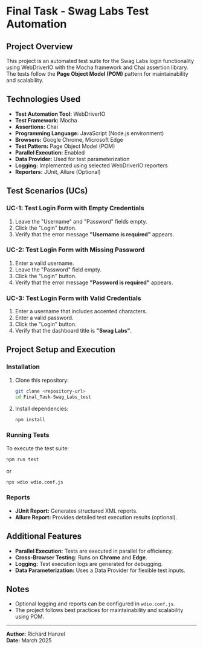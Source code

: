 # Final Task - Swag Labs Test Automation

## Project Overview
This project is an automated test suite for the Swag Labs login functionality using WebDriverIO with the Mocha framework and Chai assertion library. The tests follow the **Page Object Model (POM)** pattern for maintainability and scalability.

## Technologies Used
- **Test Automation Tool:** WebDriverIO
- **Test Framework:** Mocha
- **Assertions:** Chai
- **Programming Language:** JavaScript (Node.js environment)
- **Browsers:** Google Chrome, Microsoft Edge
- **Test Pattern:** Page Object Model (POM)
- **Parallel Execution:** Enabled
- **Data Provider:** Used for test parameterization
- **Logging:** Implemented using selected WebDriverIO reporters
- **Reporters:** JUnit, Allure (Optional)

## Test Scenarios (UCs)
### **UC-1: Test Login Form with Empty Credentials**
1. Leave the "Username" and "Password" fields empty.
2. Click the "Login" button.
3. Verify that the error message **"Username is required"** appears.

### **UC-2: Test Login Form with Missing Password**
1. Enter a valid username.
2. Leave the "Password" field empty.
3. Click the "Login" button.
4. Verify that the error message **"Password is required"** appears.

### **UC-3: Test Login Form with Valid Credentials**
1. Enter a username that includes accented characters.
2. Enter a valid password.
3. Click the "Login" button.
4. Verify that the dashboard title is **"Swag Labs"**.

## Project Setup and Execution
### **Installation**
1. Clone this repository:
   ```sh
   git clone <repository-url>
   cd Final_Task-Swag_Labs_test
   ```
2. Install dependencies:
   ```sh
   npm install
   ```

### **Running Tests**
To execute the test suite:
```sh
npm run test
```
or
```sh
npx wdio wdio.conf.js
```

### **Reports**
- **JUnit Report:** Generates structured XML reports.
- **Allure Report:** Provides detailed test execution results (optional).

## Additional Features
- **Parallel Execution:** Tests are executed in parallel for efficiency.
- **Cross-Browser Testing:** Runs on **Chrome** and **Edge**.
- **Logging:** Test execution logs are generated for debugging.
- **Data Parameterization:** Uses a Data Provider for flexible test inputs.

## Notes
- Optional logging and reports can be configured in `wdio.conf.js`.
- The project follows best practices for maintainability and scalability using POM.

---
**Author:** Richárd Hanzel  
**Date:** March 2025
